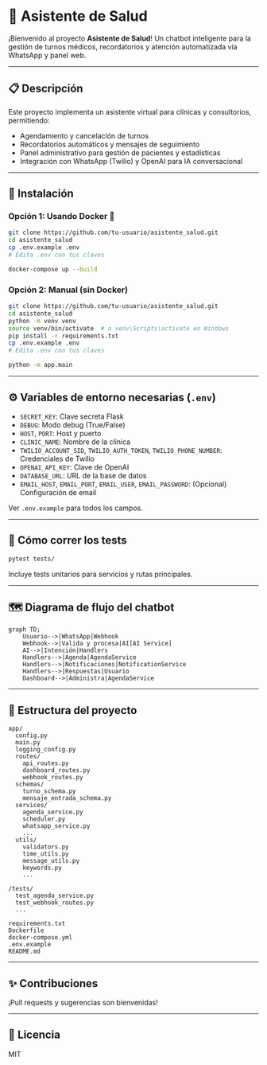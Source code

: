 # 🤖 Asistente de Salud

¡Bienvenido al proyecto **Asistente de Salud**! Un chatbot inteligente para la gestión de turnos médicos, recordatorios y atención automatizada vía WhatsApp y panel web.

---

## 📋 Descripción

Este proyecto implementa un asistente virtual para clínicas y consultorios, permitiendo:
- Agendamiento y cancelación de turnos
- Recordatorios automáticos y mensajes de seguimiento
- Panel administrativo para gestión de pacientes y estadísticas
- Integración con WhatsApp (Twilio) y OpenAI para IA conversacional

---

## 🚀 Instalación

### Opción 1: Usando Docker 🐳

```bash
git clone https://github.com/tu-usuario/asistente_salud.git
cd asistente_salud
cp .env.example .env
# Edita .env con tus claves

docker-compose up --build
```

### Opción 2: Manual (sin Docker)

```bash
git clone https://github.com/tu-usuario/asistente_salud.git
cd asistente_salud
python -m venv venv
source venv/bin/activate  # o venv\Scripts\activate en Windows
pip install -r requirements.txt
cp .env.example .env
# Edita .env con tus claves

python -m app.main
```

---

## ⚙️ Variables de entorno necesarias (`.env`)

- `SECRET_KEY`: Clave secreta Flask
- `DEBUG`: Modo debug (True/False)
- `HOST`, `PORT`: Host y puerto
- `CLINIC_NAME`: Nombre de la clínica
- `TWILIO_ACCOUNT_SID`, `TWILIO_AUTH_TOKEN`, `TWILIO_PHONE_NUMBER`: Credenciales de Twilio
- `OPENAI_API_KEY`: Clave de OpenAI
- `DATABASE_URL`: URL de la base de datos
- `EMAIL_HOST`, `EMAIL_PORT`, `EMAIL_USER`, `EMAIL_PASSWORD`: (Opcional) Configuración de email

Ver `.env.example` para todos los campos.

---

## 🧪 Cómo correr los tests

```bash
pytest tests/
```

Incluye tests unitarios para servicios y rutas principales.

---

## 🗺️ Diagrama de flujo del chatbot

```mermaid
graph TD;
    Usuario-->|WhatsApp|Webhook
    Webhook-->|Valida y procesa|AI[AI Service]
    AI-->|Intención|Handlers
    Handlers-->|Agenda|AgendaService
    Handlers-->|Notificaciones|NotificationService
    Handlers-->|Respuestas|Usuario
    Dashboard-->|Administra|AgendaService
```

---

## 📁 Estructura del proyecto

```
app/
  config.py
  main.py
  logging_config.py
  routes/
    api_routes.py
    dashboard_routes.py
    webhook_routes.py
  schemas/
    turno_schema.py
    mensaje_entrada_schema.py
  services/
    agenda_service.py
    scheduler.py
    whatsapp_service.py
    ...
  utils/
    validators.py
    time_utils.py
    message_utils.py
    keywords.py
    ...

/tests/
  test_agenda_service.py
  test_webhook_routes.py
  ...

requirements.txt
Dockerfile
docker-compose.yml
.env.example
README.md
```

---

## ✨ Contribuciones

¡Pull requests y sugerencias son bienvenidas! 

---

## 📝 Licencia

MIT 